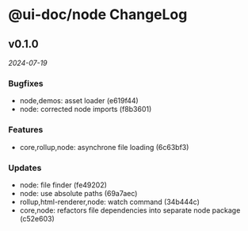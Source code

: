 # @ui-doc/node ChangeLog

## v0.1.0

_2024-07-19_

### Bugfixes

- node,demos: asset loader (e619f44)
- node: corrected node imports (f8b3601)

### Features

- core,rollup,node: asynchrone file loading (6c63bf3)

### Updates

- node: file finder (fe49202)
- node: use absolute paths (69a7aec)
- rollup,html-renderer,node: watch command (34b444c)
- core,node: refactors file dependencies into separate node package (c52e603)
